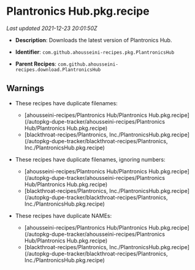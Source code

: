 # Plantronics Hub.pkg.recipe

_Last updated 2021-12-23 20:01:50Z_

- **Description**: Downloads the latest version of Plantronics Hub.

- **Identifier**: `com.github.ahousseini-recipes.pkg.PlantronicsHub`

- **Parent Recipes**: `com.github.ahousseini-recipes.download.PlantronicsHub`


## Warnings

- These recipes have duplicate filenames:
    - [ahousseini-recipes/Plantronics Hub/Plantronics Hub.pkg.recipe](/autopkg-dupe-tracker/ahousseini-recipes/Plantronics Hub/Plantronics Hub.pkg.recipe)
    - [blackthroat-recipes/Plantronics, Inc./PlantronicsHub.pkg.recipe](/autopkg-dupe-tracker/blackthroat-recipes/Plantronics, Inc./PlantronicsHub.pkg.recipe)

- These recipes have duplicate filenames, ignoring numbers:
    - [ahousseini-recipes/Plantronics Hub/Plantronics Hub.pkg.recipe](/autopkg-dupe-tracker/ahousseini-recipes/Plantronics Hub/Plantronics Hub.pkg.recipe)
    - [blackthroat-recipes/Plantronics, Inc./PlantronicsHub.pkg.recipe](/autopkg-dupe-tracker/blackthroat-recipes/Plantronics, Inc./PlantronicsHub.pkg.recipe)

- These recipes have duplicate NAMEs:
    - [ahousseini-recipes/Plantronics Hub/Plantronics Hub.pkg.recipe](/autopkg-dupe-tracker/ahousseini-recipes/Plantronics Hub/Plantronics Hub.pkg.recipe)
    - [blackthroat-recipes/Plantronics, Inc./PlantronicsHub.pkg.recipe](/autopkg-dupe-tracker/blackthroat-recipes/Plantronics, Inc./PlantronicsHub.pkg.recipe)